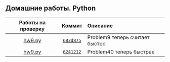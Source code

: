 ## Домашние работы. Python

|Работы на проверку|Коммит|Описание|
|:-:|:-:|:-|
| [hw9.py](./hw9.py) | [`683d875`](https://github.com/ChMcg/python/commit/683d8754a74b4868c10f45944733b202145aa4a9) | Problem9 теперь считает быстро
| [hw9.py](./hw9.py) | [`6241212`](https://github.com/ChMcg/python/commit/624121264ae7dc78c7496d7a055b1fe093a9fd08) | Problem40 теперь быстрее






